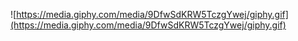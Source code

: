 

![https://media.giphy.com/media/9DfwSdKRW5TczgYwej/giphy.gif](https://media.giphy.com/media/9DfwSdKRW5TczgYwej/giphy.gif)
